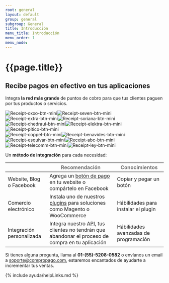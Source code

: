 ```yaml
---
root: general
layout: default
group: general
subgroup: General
title: Introducción
menu_title: Introducción
menu_order: 1
menu_node: 
---
```


# {{page.title}}

## Recibe pagos en efectivo en tus aplicaciones

Integra **la red más grande** de puntos de cobro para que tus clientes paguen por tus productos o servicios.


<div class="row">
    <div id="inicio-stores" class="span11">
      <img alt="Receipt-oxxo-btn-mini" src="{{site.baseurl}}/assets/print/receipt-oxxo-btn-mini-c2982533e5ea5df5f8b7ff384ab989ef.png"><img alt="Receipt-seven-btn-mini" src="{{site.baseurl}}/assets/print/receipt-seven-btn-mini-0ea3f9396cafc5132f84679e58605ab9.png"><img alt="Receipt-extra-btn-mini" src="{{site.baseurl}}/assets/print/receipt-extra-btn-mini-a1f22184d7ab66e7876f1cfa5fac6282.png" data-pin-nopin="true"><img alt="Receipt-soriana-btn-mini" src="{{site.baseurl}}/assets/print/receipt-soriana-btn-mini-80e4504e715b01ad1159e3f906e83542.png" data-pin-nopin="true"><img alt="Receipt-chedraui-btn-mini" src="{{site.baseurl}}/assets/print/receipt-chedraui-btn-mini-25795d21a41fc2d6012938498f11885d.png" data-pin-nopin="true"><img alt="Receipt-elektra-btn-mini" src="{{site.baseurl}}/assets/print/receipt-elektra-btn-mini-41a21677f6d5e70fd03319b5032c5c8a.png" data-pin-nopin="true"><img alt="Receipt-pitico-btn-mini" src="{{site.baseurl}}/assets/print/receipt-pitico-btn-mini-19c9c6c400e8e0ba059325e0a4336e77.png" data-pin-nopin="true">
    </div>
     
<div id="inicio-stores" class="span9">
      <img alt="Receipt-coppel-btn-mini" src="{{site.baseurl}}/assets/print/receipt-coppel-btn-mini-df88a48560062c4e1e67cd164e6f183f.png"><img alt="Receipt-benavides-btn-mini" src="{{site.baseurl}}/assets/print/receipt-benavides-btn-mini-d62e341f2aff5854f70880f0601e576a.png"><img alt="Receipt-esquivar-btn-mini" src="{{site.baseurl}}/assets/print/receipt-esquivar-btn-mini-d5d34933aa086533ef308ed8a4a7f65d.png" data-pin-nopin="true"><img alt="Receipt-abc-btn-mini" src="{{site.baseurl}}/assets/print/receipt-abc-btn-mini-a10acfc6cbfbd4652cbccf985d7ec295.png" data-pin-nopin="true"><img alt="Receipt-telecomm-btn-mini" src="{{site.baseurl}}/assets/print/receipt-telecomm-btn-mini-927aafc3c0684bbfe1d53ec783533696.png" data-pin-nopin="true"><img alt="Receipt-ley-btn-mini" src="{{site.baseurl}}/assets/print/receipt-ley-btn-mini-2d0a65943173d81698bec75868f728e7.png" data-pin-nopin="true">
    </div>
</div>

<p>Un <b>método de integración</b> para cada necesidad:</p>


  <table class="table table-bordered features">
    <thead>
      <tr style="color:#777">
        <th></th>
        <th>Recomendación</th>
        <th>Conocimientos</th>
      </tr>
    </thead>
    <tbody>
      <tr>
        <td><i class="icon-globe"></i> Website, Blog o Facebook</td>
        <td>Agrega un <a href="/documentacion/boton-pago">botón de pago</a> en tu website o compártelo en Facebook</td>
        <td>Copiar y pegar un botón</td>
      </tr>
      <tr>
        <td><i class="icon-shopping-cart"></i> Comercio electrónico</td>
        <td>Instala uno de nuestros <a href="https://github.com/compropago/plugin-magento" target="_blank">plugins</a> para soluciones como Magento o WooCommerce</td>
        <td>Hábilidades para instalar el plugin</td>
      </tr>
      <tr>
        <td><i class="icon-cog"></i> Integración personalizada</td>
        <td>Integra nuestro <a href="/documentacion/api">API</a>, tus clientes no tendrán que abandonar el proceso de compra en tu aplicación</td>
        <td>Hábilidades avanzadas de programación</td>
      </tr>
    </tbody>
  </table>


 
  <p>Si tienes alguna pregunta, llama al <b>01-(55)-5208-0582</b> o envíanos un email a <a href="mailto:soporte@compropago.com?Subject=Soporte" target="_top">soporte@compropago.com</a>, estaremos encantados de ayudarte a incrementar tus ventas.</p>
  


{% include ayuda/helpLinks.md %}